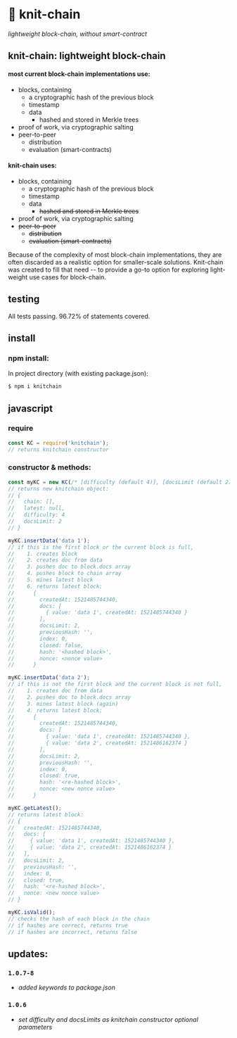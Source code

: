 # 🧶 knit-chain
_lightweight block-chain, without smart-contract_


## knit-chain: lightweight block-chain

#### most current block-chain implementations use:

* blocks, containing
  * a cryptographic hash of the previous block
  * timestamp
  * data
    * hashed and stored in Merkle trees
* proof of work, via cryptographic salting
* peer-to-peer
  * distribution
  * evaluation (smart-contracts)

#### knit-chain uses:

* blocks, containing
  * a cryptographic hash of the previous block
  * timestamp
  * data
    * ~~hashed and stored in Merkle trees~~
* proof of work, via cryptographic salting
* ~~peer-to-peer~~
  * ~~distribution~~
  * ~~evaluation (smart-contracts)~~

Because of the complexity of most block-chain implementations, they are often discarded as a realistic option for smaller-scale solutions. Knit-chain was created to fill that need -- to provide a go-to option for exploring light-weight use cases for block-chain.

## testing
All tests passing.
96.72% of statements covered.

## install
### npm install:
In project directory (with existing package.json):
```sh
$ npm i knitchain
```
## javascript
### require
```js
const KC = require('knitchain');
// returns knitchain constructor
```
### constructor & methods:
```js
const myKC = new KC(/* [difficulty (default 4)], [docsLimit (default 2)] */);
// returns new knitchain object:
// {
//   chain: [],
//   latest: null,
//   difficulty: 4
//   docsLimit: 2
// }
```
```js
myKC.insertData('data 1');
// if this is the first block or the current block is full,
//    1. creates block
//    2. creates doc from data
//    3. pushes doc to block.docs array
//    4. pushes block to chain array
//    5. mines latest block
//    6. returns latest block:
//      {
//        createdAt: 1521485744340,
//        docs: [
//          { value: 'data 1', createdAt: 1521485744340 }
//        ],
//        docsLimit: 2,
//        previousHash: '',
//        index: 0,
//        closed: false,
//        hash: '<hashed block>',
//        nonce: <nonce value>
//      }

myKC.insertData('data 2');
// if this is not the first block and the current block is not full,
//    1. creates doc from data
//    2. pushes doc to block.docs array
//    3. mines latest block (again)
//    4. returns latest block:
//      {
//        createdAt: 1521485744340,
//        docs: [
//          { value: 'data 1', createdAt: 1521485744340 },
//          { value: 'data 2', createdAt: 1521486162374 }
//        ],
//        docsLimit: 2,
//        previousHash: '',
//        index: 0,
//        closed: true,
//        hash: '<re-hashed block>',
//        nonce: <new nonce value>
//      }
```
```js
myKC.getLatest();
// returns latest block:
// {
//   createdAt: 1521485744340,
//   docs: [
//     { value: 'data 1', createdAt: 1521485744340 },
//     { value: 'data 2', createdAt: 1521486162374 }
//   ],
//   docsLimit: 2,
//   previousHash: '',
//   index: 0,
//   closed: true,
//   hash: '<re-hashed block>',
//   nonce: <new nonce value>
// }
```
```js
myKC.isValid();
// checks the hash of each block in the chain
// if hashes are correct, returns true
// if hashes are incorrect, returns false
```
## updates:
### ```1.0.7-8```
* _added keywords to package.json_
### ```1.0.6```
* _set difficulty and docsLimits as knitchain constructor optional parameters_
